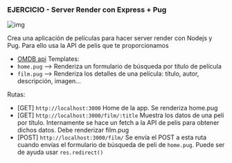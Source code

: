 ### EJERCICIO -  Server Render con Express + Pug

![img](../../assets/back/clase19/pug_meme.jpeg)

Crea una aplicación de películas para hacer server render con Nodejs y Pug. Para ello usa la API de pelis que te proporcionamos
- [OMDB api](http://www.omdbapi.com/)
Templates:
- `home.pug` --> Renderiza un formulario de búsqueda por título de película
- `film.pug` --> Renderiza los detalles de una película: título, autor, descripción, imagen...

Rutas:
- [GET] `http://localhost:3000` Home de la app. Se renderiza home.pug
- [GET] `http://localhost:3000/film/:title` Muestra los datos de una peli por título. Internamente se hace un fetch a la API de pelis para obtener dichos datos. Debe renderizar film.pug
- [POST] `http://localhost:3000/film/` Se envía el POST a esta ruta cuando envías el formulario de búsqueda de peli de `home.pug`. Puede ser de ayuda usar `res.redirect()`
